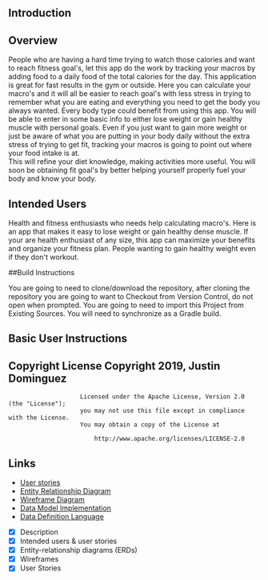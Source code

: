 ## Introduction

## Overview

People who are having a hard time trying to watch those calories and want to reach fitness goal's, let 
this app do the work by tracking your macros by adding food to a daily food of the total calories for the day.
This application is great for fast results in the gym or outside. Here you can calculate your macro's 
and it will all be easier to reach goal's with less stress in trying to remember what you are eating and everything you need to get the body you always wanted. 
Every body type could benefit from using this app. You will be able to enter in some basic info to either 
lose weight or gain healthy muscle with personal goals.
Even if you just want to gain more weight or just be aware of what you are putting in your body daily 
without the extra stress of trying to get fit, tracking your macros is going to point out where your food intake is at.  
This will refine your diet knowledge, making activities more useful. You will soon be obtaining fit goal's by better helping yourself properly fuel your body and know your body.

## Intended Users 

Health and fitness enthusiasts who needs help calculating macro's. 
Here is an app that makes it easy to lose weight or gain healthy dense muscle.
If your are health enthusiast of any size, this app can maximize your benefits and organize your fitness plan. 
People wanting to gain healthy weight even if they don't workout. 

##Build Instructions

You are going to need to clone/download the repository, after cloning the repository you are going to 
want to Checkout from Version Control, do not open when prompted. You are going to need to import this Project from Existing Sources.
You will need to synchronize as a Gradle build.

## Basic User Instructions    


## Copyright License    Copyright 2019, Justin Dominguez 
                     
                        Licensed under the Apache License, Version 2.0 (the "License");
                        you may not use this file except in compliance with the License.
                        You may obtain a copy of the License at
                     
                            http://www.apache.org/licenses/LICENSE-2.0


## Links
* [User stories](docs/user-stories.md)
* [Entity Relationship Diagram](docs/erd.md)
* [Wireframe Diagram](docs/wireframe.md)
* [Data Model Implementation](docs/datamodelimpl.md)
* [Data Definition Language](docs/ddl.md)

* [x] Description
* [x] Intended users &amp; user stories
* [x] Entity-relationship diagrams (ERDs)
* [x] Wireframes
* [x] User Stories
